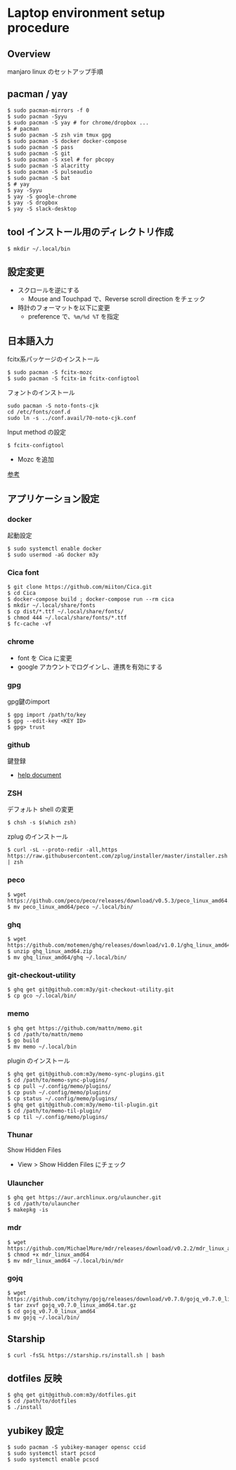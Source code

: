 # Laptop environment setup procedure

## Overview
manjaro linux のセットアップ手順

## pacman / yay
```
$ sudo pacman-mirrors -f 0
$ sudo pacman -Syyu
$ sudo pacman -S yay # for chrome/dropbox ...
$ # pacman
$ sudo pacman -S zsh vim tmux gpg
$ sudo pacman -S docker docker-compose
$ sudo pacman -S pass
$ sudo pacman -S git
$ sudo pacman -S xsel # for pbcopy
$ sudo pacman -S alacritty
$ sudo pacman -S pulseaudio
$ sudo pacman -S bat
$ # yay
$ yay -Syyu
$ yay -S google-chrome
$ yay -S dropbox
$ yay -S slack-desktop
```

## tool インストール用のディレクトリ作成
```
$ mkdir ~/.local/bin
```

## 設定変更
- スクロールを逆にする
  - Mouse and Touchpad で、Reverse scroll direction をチェック
- 時計のフォーマットを以下に変更
  - preference で、`%m/%d %T` を指定

## 日本語入力
fcitx系パッケージのインストール
```
$ sudo pacman -S fcitx-mozc
$ sudo pacman -S fcitx-im fcitx-configtool
```

フォントのインストール
```
sudo pacman -S noto-fonts-cjk
cd /etc/fonts/conf.d
sudo ln -s ../conf.avail/70-noto-cjk.conf
```

Input method の設定
```
$ fcitx-configtool
```
- Mozc を追加

[参考](https://blog.inagaki.in/manjaro-linux-japanese-environment/)

## アプリケーション設定

### docker
起動設定
```
$ sudo systemctl enable docker
$ sudo usermod -aG docker m3y
```

### Cica font
```
$ git clone https://github.com/miiton/Cica.git
$ cd Cica
$ docker-compose build ; docker-compose run --rm cica
$ mkdir ~/.local/share/fonts
$ cp dist/*.ttf ~/.local/share/fonts/
$ chmod 444 ~/.local/share/fonts/*.ttf
$ fc-cache -vf
```

### chrome
- font を Cica に変更
- google アカウントでログインし、連携を有効にする

### gpg
gpg鍵のimport
```
$ gpg import /path/to/key
$ gpg --edit-key <KEY ID>
$ gpg> trust
```

### github
鍵登録
- [help document](https://help.github.com/en/github/authenticating-to-github/generating-a-new-ssh-key-and-adding-it-to-the-ssh-agent)

### ZSH
デフォルト shell の変更
```
$ chsh -s $(which zsh)
```

zplug のインストール
```
$ curl -sL --proto-redir -all,https https://raw.githubusercontent.com/zplug/installer/master/installer.zsh | zsh
```

### peco
```
$ wget https://github.com/peco/peco/releases/download/v0.5.3/peco_linux_amd64.tar.gz
$ mv peco_linux_amd64/peco ~/.local/bin/
```

### ghq
```
$ wget https://github.com/motemen/ghq/releases/download/v1.0.1/ghq_linux_amd64.zip
$ unzip ghq_linux_amd64.zip
$ mv ghq_linux_amd64/ghq ~/.local/bin/
```

### git-checkout-utility
```
$ ghq get git@github.com:m3y/git-checkout-utility.git
$ cp gco ~/.local/bin/
```

### memo
```
$ ghq get https://github.com/mattn/memo.git
$ cd /path/to/mattn/memo
$ go build
$ mv memo ~/.local/bin
```

plugin のインストール
```
$ ghq get git@github.com:m3y/memo-sync-plugins.git
$ cd /path/to/memo-sync-plugins/
$ cp pull ~/.config/memo/plugins/
$ cp push ~/.config/memo/plugins/
$ cp status ~/.config/memo/plugins/
$ ghq get git@github.com:m3y/memo-til-plugin.git
$ cd /path/to/memo-til-plugin/
$ cp til ~/.config/memo/plugins/
```

### Thunar
Show Hidden Files
- View > Show Hidden Files にチェック

### Ulauncher
```
$ ghq get https://aur.archlinux.org/ulauncher.git
$ cd /path/to/ulauncher
$ makepkg -is
```

### mdr
```
$ wget https://github.com/MichaelMure/mdr/releases/download/v0.2.2/mdr_linux_amd64
$ chmod +x mdr_linux_amd64
$ mv mdr_linux_amd64 ~/.local/bin/mdr
```

### gojq
```
$ wget https://github.com/itchyny/gojq/releases/download/v0.7.0/gojq_v0.7.0_linux_amd64.tar.gz
$ tar zxvf gojq_v0.7.0_linux_amd64.tar.gz
$ cd gojq_v0.7.0_linux_amd64
$ mv gojq ~/.local/bin/
```

## Starship
```
$ curl -fsSL https://starship.rs/install.sh | bash
```

## dotfiles 反映
```
$ ghq get git@github.com:m3y/dotfiles.git
$ cd /path/to/dotfiles
$ ./install
```

## yubikey 設定
```
$ sudo pacman -S yubikey-manager opensc ccid
$ sudo systemctl start pcscd
$ sudo systemctl enable pcscd
```
